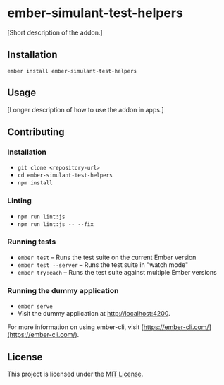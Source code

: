 ember-simulant-test-helpers
==============================================================================

[Short description of the addon.]

Installation
------------------------------------------------------------------------------

```
ember install ember-simulant-test-helpers
```


Usage
------------------------------------------------------------------------------

[Longer description of how to use the addon in apps.]


Contributing
------------------------------------------------------------------------------

### Installation

* `git clone <repository-url>`
* `cd ember-simulant-test-helpers`
* `npm install`

### Linting

* `npm run lint:js`
* `npm run lint:js -- --fix`

### Running tests

* `ember test` – Runs the test suite on the current Ember version
* `ember test --server` – Runs the test suite in "watch mode"
* `ember try:each` – Runs the test suite against multiple Ember versions

### Running the dummy application

* `ember serve`
* Visit the dummy application at [http://localhost:4200](http://localhost:4200).

For more information on using ember-cli, visit [https://ember-cli.com/](https://ember-cli.com/).

License
------------------------------------------------------------------------------

This project is licensed under the [MIT License](LICENSE.md).

